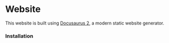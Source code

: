 # Website

This website is built using [Docusaurus 2](https://docusaurus.io/), a modern static website generator.

### Installation

